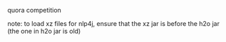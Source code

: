 quora competition

note: to load xz files for nlp4j, ensure that the xz jar is before the h2o jar
(the one in h2o jar is old)
